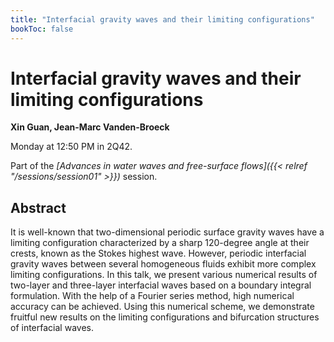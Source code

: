 ```yaml
---
title: "Interfacial gravity waves and their limiting configurations"
bookToc: false
---
```


# Interfacial gravity waves and their limiting configurations

**Xin Guan, Jean-Marc Vanden-Broeck**

Monday at 12:50 PM in 2Q42.

Part of the *[Advances in water waves and free-surface flows]({{< relref "/sessions/session01" >}})* session.

## Abstract

It is well-known that two-dimensional periodic surface gravity waves have a limiting configuration characterized by a sharp 120-degree angle at their crests, known as the Stokes highest wave. However, periodic interfacial gravity waves between several homogeneous fluids exhibit more complex limiting configurations. In this talk, we present various numerical results of two-layer and three-layer interfacial waves based on a boundary integral formulation. With the help of a Fourier series method, high numerical accuracy can be achieved. Using this numerical scheme, we demonstrate fruitful new results on the limiting configurations and bifurcation structures of interfacial waves.


